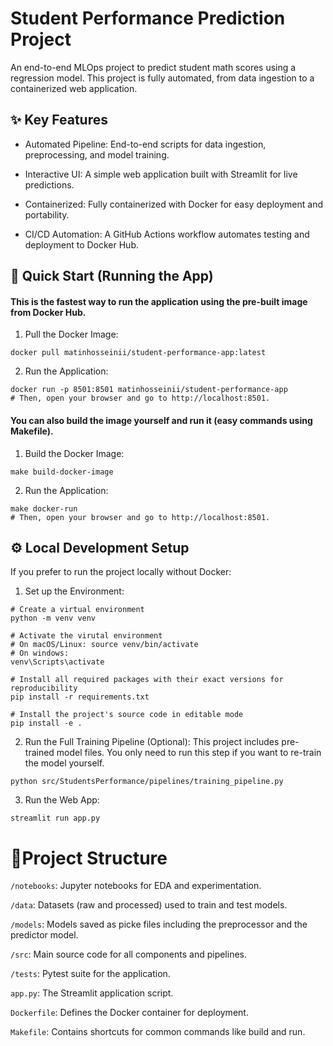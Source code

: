 # Student Performance Prediction Project
An end-to-end MLOps project to predict student math scores using a regression model. This project is fully automated, from data ingestion to a containerized web application.

## ✨ Key Features
- Automated Pipeline: End-to-end scripts for data ingestion, preprocessing, and model training.

- Interactive UI: A simple web application built with Streamlit for live predictions.

- Containerized: Fully containerized with Docker for easy deployment and portability.

- CI/CD Automation: A GitHub Actions workflow automates testing and deployment to Docker Hub.

## 🚀 Quick Start (Running the App)
#### This is the fastest way to run the application using the pre-built image from Docker Hub.

1. Pull the Docker Image:

```
docker pull matinhosseinii/student-performance-app:latest
```

2. Run the Application:
```
docker run -p 8501:8501 matinhosseinii/student-performance-app
# Then, open your browser and go to http://localhost:8501.
```

#### You can also build the image yourself and run it (easy commands using Makefile).

1. Build the Docker Image:

```
make build-docker-image
```

2. Run the Application:

```
make docker-run
# Then, open your browser and go to http://localhost:8501.
```


## ⚙️ Local Development Setup
If you prefer to run the project locally without Docker:

1. Set up the Environment:

```
# Create a virtual environment
python -m venv venv

# Activate the virutal environment
# On macOS/Linux: source venv/bin/activate
# On windows:
venv\Scripts\activate

# Install all required packages with their exact versions for reproducibility
pip install -r requirements.txt

# Install the project's source code in editable mode
pip install -e .
```
2. Run the Full Training Pipeline (Optional):
This project includes pre-trained model files. You only need to run this step if you want to re-train the model yourself.
```
python src/StudentsPerformance/pipelines/training_pipeline.py
```
3. Run the Web App:

```
streamlit run app.py
```
# 🧬Project Structure
`/notebooks`: Jupyter notebooks for EDA and experimentation.

`/data`: Datasets (raw and processed) used to train and test models.

`/models`: Models saved as picke files including the preprocessor and the predictor model.

`/src`: Main source code for all components and pipelines.

`/tests`: Pytest suite for the application.

`app.py`: The Streamlit application script.

`Dockerfile`: Defines the Docker container for deployment.

`Makefile`: Contains shortcuts for common commands like build and run.